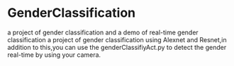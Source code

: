 # GenderClassification
a project of gender classification and a demo of real-time gender classification
a project of gender classification using Alexnet and Resnet,in addition to this,you can use the genderClassifiyAct.py to detect the gender real-time by using your camera.
